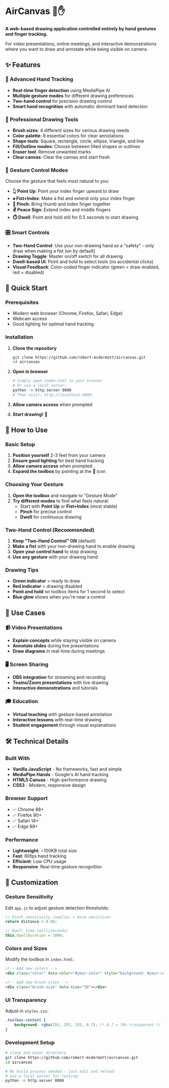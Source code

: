# AirCanvas 🎨✋

**A web-based drawing application controlled entirely by hand gestures and finger tracking.**

For video presentations, online meetings, and interactive demonstrations where you want to draw and annotate while being visible on camera.

## ✨ Features

### 🤲 Advanced Hand Tracking
- **Real-time finger detection** using MediaPipe AI
- **Multiple gesture modes** for different drawing preferences
- **Two-hand control** for precision drawing control
- **Smart hand recognition** with automatic dominant hand detection

### 🎨 Professional Drawing Tools
- **Brush sizes**: 4 different sizes for various drawing needs
- **Color palette**: 8 essential colors for clear annotations
- **Shape tools**: Square, rectangle, circle, ellipse, triangle, and line
- **Fill/Outline modes**: Choose between filled shapes or outlines
- **Eraser tool**: Remove unwanted marks
- **Clear canvas**: Clear the canvas and start fresh

### 🎯 Gesture Control Modes
Choose the gesture that feels most natural to you:

- **👆 Point Up**: Point your index finger upward to draw
- **✊ Fist+Index**: Make a fist and extend only your index finger
- **🤏 Pinch**: Bring thumb and index finger together
- **✌️ Peace Sign**: Extend index and middle fingers
- **⏱️ Dwell**: Point and hold still for 0.5 seconds to start drawing

### 🎛️ Smart Controls
- **Two-Hand Control**: Use your non-drawing hand as a "safety" - only draw when making a fist (on by default)
- **Drawing Toggle**: Master on/off switch for all drawing
- **Dwell-based UI**: Point and hold to select tools (no accidental clicks)
- **Visual Feedback**: Color-coded finger indicator (green = draw enabled, red = disabled)

## 🚀 Quick Start

### Prerequisites
- Modern web browser (Chrome, Firefox, Safari, Edge)
- Webcam access
- Good lighting for optimal hand tracking

### Installation

1. **Clone the repository**
   ```bash
   git clone https://github.com/robert-mcdermott/aircanvas.git
   cd aircanvas
   ```

2. **Open in browser**
   ```bash
   # Simply open index.html in your browser
   # Or use a local server:
   python -m http.server 8000
   # Then visit: http://localhost:8000
   ```

3. **Allow camera access** when prompted

4. **Start drawing!** 🎉

## 📖 How to Use

### Basic Setup
1. **Position yourself** 2-3 feet from your camera
2. **Ensure good lighting** for best hand tracking
3. **Allow camera access** when prompted
4. **Expand the toolbox** by pointing at the 🎨 icon

### Choosing Your Gesture
1. **Open the toolbox** and navigate to "Gesture Mode"
2. **Try different modes** to find what feels natural:
   - Start with **Point Up** or **Fist+Index** (most stable)
   - **Pinch** for precise control
   - **Dwell** for continuous drawing

### Two-Hand Control (Recommended)
1. **Keep "Two-Hand Control" ON** (default)
2. **Make a fist** with your non-drawing hand to enable drawing
3. **Open your control hand** to stop drawing
4. **Use any gesture** with your drawing hand

### Drawing Tips
- **Green indicator** = ready to draw
- **Red indicator** = drawing disabled
- **Point and hold** on toolbox items for 1 second to select
- **Blue glow** shows when you're near a control

## 🎯 Use Cases

### 📹 Video Presentations
- **Explain concepts** while staying visible on camera
- **Annotate slides** during live presentations
- **Draw diagrams** in real-time during meetings

### 🖥️ Screen Sharing
- **OBS integration** for streaming and recording
- **Teams/Zoom presentations** with live drawing
- **Interactive demonstrations** and tutorials

### 🎓 Education
- **Virtual teaching** with gesture-based annotation
- **Interactive lessons** with real-time drawing
- **Student engagement** through visual explanations

## 🛠️ Technical Details

### Built With
- **Vanilla JavaScript** - No frameworks, fast and simple
- **MediaPipe Hands** - Google's AI hand tracking
- **HTML5 Canvas** - High-performance drawing
- **CSS3** - Modern, responsive design

### Browser Support
- ✅ Chrome 88+
- ✅ Firefox 90+
- ✅ Safari 14+
- ✅ Edge 88+

### Performance
- **Lightweight**: ~100KB total size
- **Fast**: 60fps hand tracking
- **Efficient**: Low CPU usage
- **Responsive**: Real-time gesture recognition

## 🎨 Customization

### Gesture Sensitivity
Edit `app.js` to adjust gesture detection thresholds:
```javascript
// Pinch sensitivity (smaller = more sensitive)
return distance < 0.08;

// Dwell time (milliseconds)
this.dwellDuration = 1000;
```

### Colors and Sizes
Modify the toolbox in `index.html`:
```html
<!-- Add new colors -->
<div class="color" data-color="#your-color" style="background: #your-color;"></div>

<!-- Add new brush sizes -->
<div class="brush-size" data-size="30"></div>
```

### UI Transparency
Adjust in `styles.css`:
```css
.toolbox-content {
    background: rgba(255, 255, 255, 0.7); /* 0.7 = 70% transparent */
}
```

### Development Setup
```bash
# Clone and enter directory
git clone https://github.com/robert-mcdermott/aircanvas.git
cd aircanvas

# No build process needed - just edit and reload!
# Use a local server for testing:
python -m http.server 8000
```





